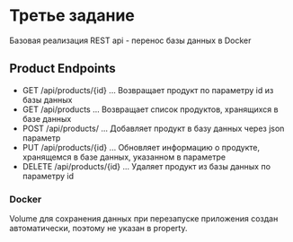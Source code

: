 # Третье задание

Базовая реализация REST api - перенос базы данных в Docker

## Product Endpoints

* GET /api/products/{id}    ... Возвращает продукт по параметру id из базы данных
* GET /api/products         ... Возвращает список продуктов, хранящихся в базе данных
* POST /api/products/       ... Добавляет продукт в базу данных через json параметр
* PUT /api/products/{id}    ... Обновляет информацию о продукте, хранящемся в базе данных, указанном в параметре
* DELETE /api/products/{id} ... Удаляет продукт из базы данных по параметру id

### Docker
Volume для сохранения данных при перезапуске приложения создан автоматически, поэтому не указан в property.

